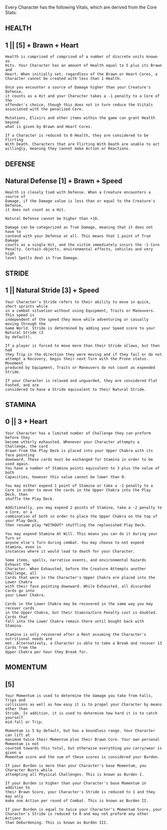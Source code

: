 Every Character has the following Vitals, which are derived from the Core Stats:

HEALTH            
------
1 || [5] + Brawn + Heart  
-------------------------

    Health is comprised of comprised of a number of discrete units known as
    Hits. Your Character has an amount of Health equal to 5 plus its Brawn and
    Heart. When initially set, regardless of the Brawn or Heart Cores, a
    Character cannot be created with less than 1 Health.  
    
    Once you encounter a source of Damage higher than your Creature's Defense,
    it counts as a Hit and your Character takes a -1 penalty to a Core of the
    offender's choice, though this does not in turn reduce the Viitals
    associated with the penalized Core. 
    
    Mutations, Elixirs and other items within the game can grant Health beyond
    what is given by Brawn and Heart Cores. 

    If a Character is reduced to 0 Health, they are considered to be Flirting
    With Death. Characters that are Flirting With Death are unable to act
    willingly, meaning they cannot make Action or Reactions. 

DEFENSE
-------
Natural Defense [1] + Brawn + Speed
-----------------------------------
    
    Health is closely tied with Defense. When a Creature encounters a source of
    Damage, if the Damage value is less than or equal to the Creature's Defense,
    it does not count as a Hit. 

    Natural Defense cannot be higher than +10.

    Damage can be categorized as True Damage, meaning that it does not have to
    contend with your Defense at all. This means that 1 point of True Damage
    counts as a single Hit, and the victim immediately incurs the -1 Core
    Penalty. Certain objects, environmental effects, vehicles and very high
    level Spells deal in True Damage.

STRIDE 
------
1 || Natural Stride [3] + Speed 
-------------------------------

    Your Character's Stride refers to their ability to move in quick, short sprints while
    in a combat situation without using Equipment, Traits or Maneuvers. This speed is
    independent of the speed they move while adventuring or casually moving through the
    Game World. Stride is determined by adding your Speed score to your Natural Stride (3
    by default). 
    
    If a player is forced to move more than their Stride allows, but then had
    they Trip in the direction they were moving and if they fail or do not
    attempt a Recovery, begin their next Turn with the Prone status. Movement
    produced by Equipment, Traits or Maneuvers do not count as expended Stride. 
    
    If your Character is relaxed and unguarded, they are considered Flat Footed, and are
    considered to have a Stride equivalent to their Natural Stride.

STAMINA 
-------
0 || 3 + Heart
--------------

    Your Character has a limited number of Challenge they can preform before they
    become utterly exhausted. Whenever your Character attempts a Challenge, the card
    drawn from the Play Deck is placed into your Upper Chakra with its face pointing
    downward. These cards must be exchanged for Stamina in order to be used again.
    You have a number of Stamina points equivalent to 3 plus the value of both
    Capacities, however this value cannot be lower than 0. 
    
    You may either expend 1 point of Stamina or take a -1 penalty to a
    Core in order to move the cards in the Upper Chakra into the Play Deck, then
    shuffle the Play Deck. 
    
    Additionally, you may expend 2 points of Stamina, take a -2 penalty to a Core, or a
    combination of both in order to place the Upper Chakra on the top of your Play Deck,
    then resume play *WITHOUT* shuffling the replenished Play Deck.
    
    You may expend Stamina At Will. This means you can do it during your Turn or
    anyone else's Turn during combat. You may choose to not expend Stamina, even in
    instances where it would lead to death for your Character.
    
    Some items, spells, narrative events, and environmental hazards Exhaust the
    Character. When Exhausted, before the Creature Attempts another CHallenge, all
    Cards that were in the Character's Upper Chakra are placed into the Lower Chakra
    with their face pointing downward. While Exhausted, all discarded Cards go into
    your Lower Chakra.
    
    Cards in the Lower Chakra may be recovered in the same way you may recover cards
    in the Upper Chakra, but their Stamina/Core Penalty cost is doubled. Cards that
    fall into the Lower Chakra remain there until bought back with Stamina.
    
    Stamina is only recovered after a Rest assuming the Character's nutritional needs are
    met. Alternatively, a Character is able to take a Break and recover 13 Cards from the
    Upper Chakra per hour they Break for.

MOMENTUM
--------
[5]
---

    Your Momentum is used to determine the damage you take from Falls, Trips and
    collisions as well as how easy it is to propel your Character by means other than
    Stride. In addition, it is used to determine how hard it is to catch yourself
    mid-fall or Trip. 
    
    Momentum is 5 by default, but has a boundless range. Your Character can lift at
    maximum twice their Momentum plus their Brawn Core. Your own personal Momentum is not
    counted towards this total, but otherwise everything you carry/wear is given a
    Momentum score and the sum of these scores is considered your Burden. 
    
    If your Burden is more than your Character's base Momentum, you Character Busts while
    attempting all Physical Challenges. This is known as Burden I.
    
    If your Burden is higher than your Character's base Momentum in addition to
    their Brawn Score, your Character's Stride is reduced to 1 and they may only
    make one Action per round of Combat. This is known as Burden II. 
    
    If your Burden is equal to twice your Character's Momentum Score, your
    Character's Stride is reduced to 0 and may not preform any other Actions
    than Deburdening. This is known as Burden III.

